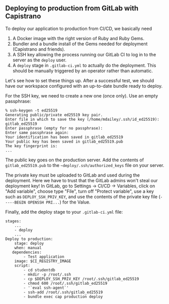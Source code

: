 
## Deploying to production from GitLab with Capistrano

To deploy our application to production from CI/CD, we basically need

1. A Docker image with the right version of Ruby and Ruby Gems.
2. Bundler and a bundle install of the Gems needed for deployment
   (Capistrano and friends).
3. A SSH key allowing the process running our GitLab CI to log in
   to the server as the `deploy` user.
4. A `deploy` stage in `.gitlab-ci.yml` to actually do the deployment.
   This should be manually triggered by an operator rather than
   automatic.

Let's see how to set these things up. After a successful test, we should
have our workspace configured with an up-to-date bundle ready to deploy.

For the SSH key, we need to create a new one (once only). Use an empty
passphrase:

    % ssh-keygen -t ed25519
    Generating public/private ed25519 key pair.
    Enter file in which to save the key (/home/mdailey/.ssh/id_ed25519): gitlab_ed25519
    Enter passphrase (empty for no passphrase): 
    Enter same passphrase again: 
    Your identification has been saved in gitlab_ed25519
    Your public key has been saved in gitlab_ed25519.pub
    The key fingerprint is:
    ...

The public key goes on the production server.
Add the contents of `gitlab_ed25519.pub` to the `~deploy/.ssh/authorized_keys` file on your
server.

The private key must be uploaded to GitLab and used during the deployment. Here we have
to trust that the GitLab admins won't steal our deployment key!
In GitLab, go to Settings -> CI/CD -> Variables, click on "Add variable", choose type
"File", turn off "Protect variable", use a key such as
`DEPLOY_SSH_PRIV_KEY`, and use the contents of the private key file (`-----BEGIN OPENSSH PRI...`)
for the Value.

Finally, add the deploy stage to your `.gitlab-ci.yml` file:

    stages:
        ...
        - deploy
        ...
    Deploy to production:
        stage: deploy
        when: manual
       dependencies:
            - Test application
        image: $CI_REGISTRY_IMAGE
        script:
            - cd studentdb
            - mkdir -p /root/.ssh
            - cp $DEPLOY_SSH_PRIV_KEY /root/.ssh/gitlab_ed25519
            - chmod 600 /root/.ssh/gitlab_ed25519
            - '`eval ssh-agent`'
            - ssh-add /root/.ssh/gitlab_ed25519
            - bundle exec cap production deploy

